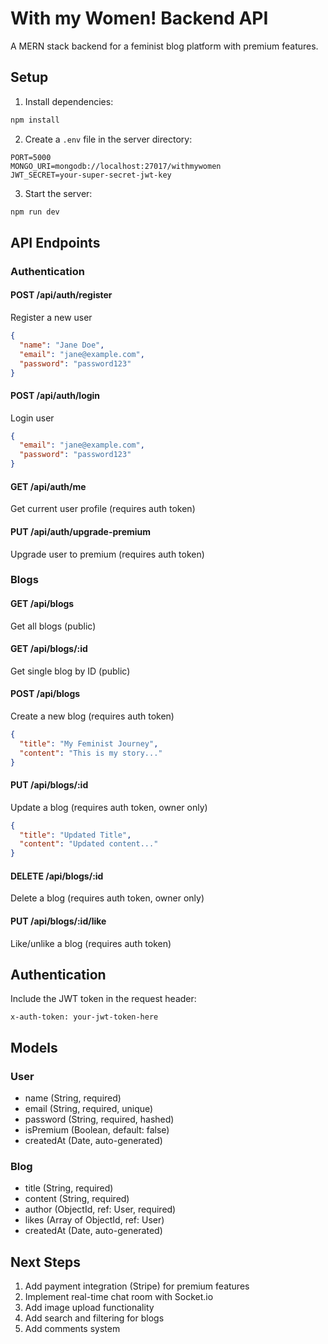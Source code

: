 # With my Women! Backend API

A MERN stack backend for a feminist blog platform with premium features.

## Setup

1. Install dependencies:
```bash
npm install
```

2. Create a `.env` file in the server directory:
```
PORT=5000
MONGO_URI=mongodb://localhost:27017/withmywomen
JWT_SECRET=your-super-secret-jwt-key
```

3. Start the server:
```bash
npm run dev
```

## API Endpoints

### Authentication

#### POST /api/auth/register
Register a new user
```json
{
  "name": "Jane Doe",
  "email": "jane@example.com",
  "password": "password123"
}
```

#### POST /api/auth/login
Login user
```json
{
  "email": "jane@example.com",
  "password": "password123"
}
```

#### GET /api/auth/me
Get current user profile (requires auth token)

#### PUT /api/auth/upgrade-premium
Upgrade user to premium (requires auth token)

### Blogs

#### GET /api/blogs
Get all blogs (public)

#### GET /api/blogs/:id
Get single blog by ID (public)

#### POST /api/blogs
Create a new blog (requires auth token)
```json
{
  "title": "My Feminist Journey",
  "content": "This is my story..."
}
```

#### PUT /api/blogs/:id
Update a blog (requires auth token, owner only)
```json
{
  "title": "Updated Title",
  "content": "Updated content..."
}
```

#### DELETE /api/blogs/:id
Delete a blog (requires auth token, owner only)

#### PUT /api/blogs/:id/like
Like/unlike a blog (requires auth token)

## Authentication

Include the JWT token in the request header:
```
x-auth-token: your-jwt-token-here
```

## Models

### User
- name (String, required)
- email (String, required, unique)
- password (String, required, hashed)
- isPremium (Boolean, default: false)
- createdAt (Date, auto-generated)

### Blog
- title (String, required)
- content (String, required)
- author (ObjectId, ref: User, required)
- likes (Array of ObjectId, ref: User)
- createdAt (Date, auto-generated)

## Next Steps

1. Add payment integration (Stripe) for premium features
2. Implement real-time chat room with Socket.io
3. Add image upload functionality
4. Add search and filtering for blogs
5. Add comments system 